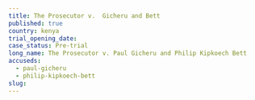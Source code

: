 ```yaml
---
title: The Prosecutor v.  Gicheru and Bett
published: true
country: kenya
trial_opening_date:
case_status: Pre-trial
long_name: The Prosecutor v. Paul Gicheru and Philip Kipkoech Bett
accuseds:
  - paul-gicheru
  - philip-kipkoech-bett
slug:
---
```



